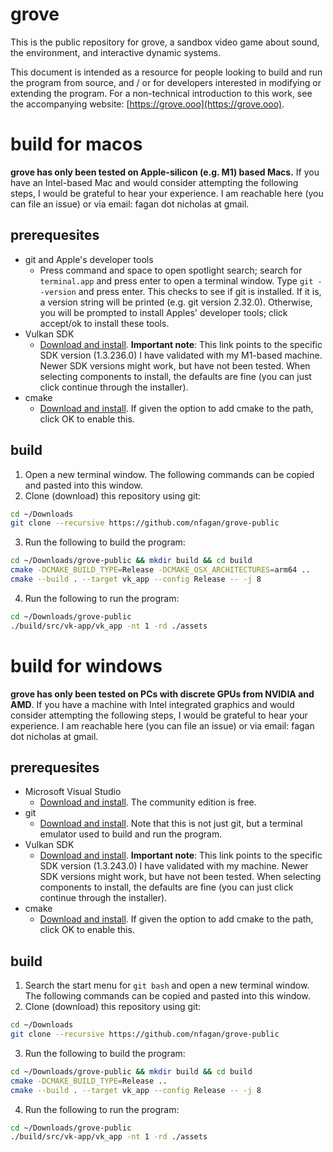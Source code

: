 # grove

This is the public repository for grove, a sandbox video game about sound, the environment, and interactive dynamic systems.

This document is intended as a resource for people looking to build and run the program from source, and / or for developers interested in modifying or extending the program. For a non-technical introduction to this work, see the accompanying website: [https://grove.ooo](https://grove.ooo).

# build for macos

**grove has only been tested on Apple-silicon (e.g. M1) based Macs.** If you have an Intel-based Mac and would consider attempting the following steps, I would be grateful to hear your experience. I am reachable here (you can file an issue) or via email: fagan dot nicholas at gmail.

## prerequesites

* git and Apple's developer tools
    * Press command and space to open spotlight search; search for `terminal.app` and press enter to open a terminal window. Type `git --version` and press enter. This checks to see if git is installed. If it is, a version string will be printed (e.g. git version 2.32.0). Otherwise, you will be prompted to install Apples' developer tools; click accept/ok to install these tools.
* Vulkan SDK 
    * [Download and install](https://sdk.lunarg.com/sdk/download/1.3.236.0/mac/vulkansdk-macos-1.3.236.0.dmg). **Important note**: This link points to the specific SDK version (1.3.236.0) I have validated with my M1-based machine. Newer SDK versions might work, but have not been tested. When selecting components to install, the defaults are fine (you can just click continue through the installer).
* cmake
    * [Download and install](https://cmake.org/download/). If given the option to add cmake to the path, click OK to enable this.

## build

1. Open a new terminal window. The following commands can be copied and pasted into this window.
2. Clone (download) this repository using git:
```bash
cd ~/Downloads
git clone --recursive https://github.com/nfagan/grove-public
```
3. Run the following to build the program:
```bash
cd ~/Downloads/grove-public && mkdir build && cd build
cmake -DCMAKE_BUILD_TYPE=Release -DCMAKE_OSX_ARCHITECTURES=arm64 ..
cmake --build . --target vk_app --config Release -- -j 8
```
4. Run the following to run the program:
```bash
cd ~/Downloads/grove-public
./build/src/vk-app/vk_app -nt 1 -rd ./assets
```

# build for windows

**grove has only been tested on PCs with discrete GPUs from NVIDIA and AMD**. If you have a machine with Intel integrated graphics and would consider attempting the following steps, I would be grateful to hear your experience. I am reachable here (you can file an issue) or via email: fagan dot nicholas at gmail.

## prerequesites

* Microsoft Visual Studio
    * [Download and install](https://visualstudio.microsoft.com/). The community edition is free.
* git
    * [Download and install](https://git-scm.com/download/win). Note that this is not just git, but a terminal emulator used to build and run the program.
* Vulkan SDK
    * [Download and install](https://sdk.lunarg.com/sdk/download/1.3.243.0/windows/VulkanRT-1.3.243.0-Installer.exe). **Important note**: This link points to the specific SDK version (1.3.243.0) I have validated with my machine. Newer SDK versions might work, but have not been tested. When selecting components to install, the defaults are fine (you can just click continue through the installer).
* cmake
    * [Download and install](https://cmake.org/download/). If given the option to add cmake to the path, click OK to enable this.

## build

1. Search the start menu for `git bash` and open a new terminal window. The following commands can be copied and pasted into this window.
2. Clone (download) this repository using git:
```bash
cd ~/Downloads
git clone --recursive https://github.com/nfagan/grove-public
```
3. Run the following to build the program:
```bash
cd ~/Downloads/grove-public && mkdir build && cd build
cmake -DCMAKE_BUILD_TYPE=Release ..
cmake --build . --target vk_app --config Release -- -j 8
```
4. Run the following to run the program:
```bash
cd ~/Downloads/grove-public
./build/src/vk-app/vk_app -nt 1 -rd ./assets
```